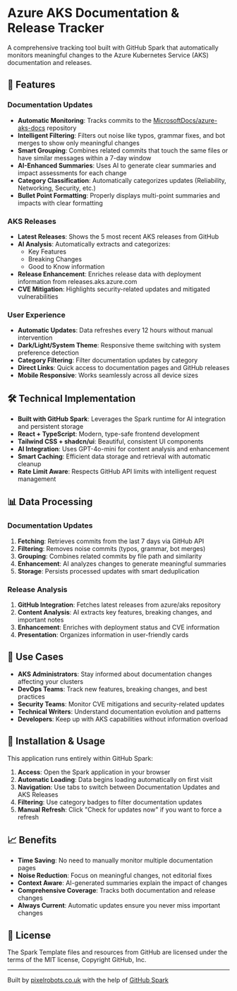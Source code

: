 # Azure AKS Documentation & Release Tracker

A comprehensive tracking tool built with GitHub Spark that automatically monitors meaningful changes to the Azure Kubernetes Service (AKS) documentation and releases.

## 🚀 Features

### Documentation Updates
- **Automatic Monitoring**: Tracks commits to the [MicrosoftDocs/azure-aks-docs](https://github.com/MicrosoftDocs/azure-aks-docs) repository
- **Intelligent Filtering**: Filters out noise like typos, grammar fixes, and bot merges to show only meaningful changes
- **Smart Grouping**: Combines related commits that touch the same files or have similar messages within a 7-day window
- **AI-Enhanced Summaries**: Uses AI to generate clear summaries and impact assessments for each change
- **Category Classification**: Automatically categorizes updates (Reliability, Networking, Security, etc.)
- **Bullet Point Formatting**: Properly displays multi-point summaries and impacts with clear formatting

### AKS Releases
- **Latest Releases**: Shows the 5 most recent AKS releases from GitHub
- **AI Analysis**: Automatically extracts and categorizes:
  - Key Features
  - Breaking Changes  
  - Good to Know information
- **Release Enhancement**: Enriches release data with deployment information from releases.aks.azure.com
- **CVE Mitigation**: Highlights security-related updates and mitigated vulnerabilities

### User Experience
- **Automatic Updates**: Data refreshes every 12 hours without manual intervention
- **Dark/Light/System Theme**: Responsive theme switching with system preference detection
- **Category Filtering**: Filter documentation updates by category
- **Direct Links**: Quick access to documentation pages and GitHub releases
- **Mobile Responsive**: Works seamlessly across all device sizes

## 🛠️ Technical Implementation

- **Built with GitHub Spark**: Leverages the Spark runtime for AI integration and persistent storage
- **React + TypeScript**: Modern, type-safe frontend development
- **Tailwind CSS + shadcn/ui**: Beautiful, consistent UI components
- **AI Integration**: Uses GPT-4o-mini for content analysis and enhancement
- **Smart Caching**: Efficient data storage and retrieval with automatic cleanup
- **Rate Limit Aware**: Respects GitHub API limits with intelligent request management

## 📊 Data Processing

### Documentation Updates
1. **Fetching**: Retrieves commits from the last 7 days via GitHub API
2. **Filtering**: Removes noise commits (typos, grammar, bot merges)
3. **Grouping**: Combines related commits by file path and similarity
4. **Enhancement**: AI analyzes changes to generate meaningful summaries
5. **Storage**: Persists processed updates with smart deduplication

### Release Analysis
1. **GitHub Integration**: Fetches latest releases from azure/aks repository
2. **Content Analysis**: AI extracts key features, breaking changes, and important notes
3. **Enhancement**: Enriches with deployment status and CVE information
4. **Presentation**: Organizes information in user-friendly cards

## 🎯 Use Cases

- **AKS Administrators**: Stay informed about documentation changes affecting your clusters
- **DevOps Teams**: Track new features, breaking changes, and best practices
- **Security Teams**: Monitor CVE mitigations and security-related updates
- **Technical Writers**: Understand documentation evolution and patterns
- **Developers**: Keep up with AKS capabilities without information overload

## 🔧 Installation & Usage

This application runs entirely within GitHub Spark:

1. **Access**: Open the Spark application in your browser
2. **Automatic Loading**: Data begins loading automatically on first visit
3. **Navigation**: Use tabs to switch between Documentation Updates and AKS Releases
4. **Filtering**: Use category badges to filter documentation updates
5. **Manual Refresh**: Click "Check for updates now" if you want to force a refresh

## 📈 Benefits

- **Time Saving**: No need to manually monitor multiple documentation pages
- **Noise Reduction**: Focus on meaningful changes, not editorial fixes
- **Context Aware**: AI-generated summaries explain the impact of changes
- **Comprehensive Coverage**: Tracks both documentation and release changes
- **Always Current**: Automatic updates ensure you never miss important changes

## 📄 License

The Spark Template files and resources from GitHub are licensed under the terms of the MIT license, Copyright GitHub, Inc.

---

Built by [pixelrobots.co.uk](https://pixelrobots.co.uk) with the help of [GitHub Spark](https://github.com/features/spark)